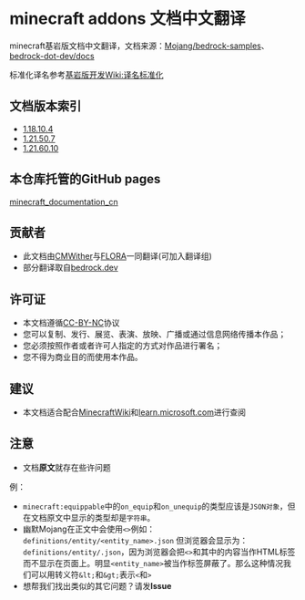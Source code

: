 # minecraft addons 文档中文翻译
minecraft基岩版文档中文翻译，文档来源：[Mojang/bedrock-samples](https://github.com/Mojang/bedrock-samples)、[bedrock-dot-dev/docs](https://github.com/bedrock-dot-dev/docs)

标准化译名参考[基岩版开发Wiki:译名标准化](https://wiki.mcbe-dev.net/p/Minecraft%E5%9F%BA%E5%B2%A9%E7%89%88%E5%BC%80%E5%8F%91Wiki:%E8%AF%91%E5%90%8D%E6%A0%87%E5%87%86%E5%8C%96)
## 文档版本索引
- [1.18.10.4](1.18.10/Index.html)
- [1.21.50.7](1.21.50.7/index.html)
- [1.21.60.10](1.21.60.10/index.html)
## 本仓库托管的GitHub pages
[minecraft_documentation_cn](https://bleakzun.github.io/minecraft_documentation_cn/)
## 贡献者
- 此文档由[CMWither](https://github.com/DrCMWither)与[FLORA](https://github.com/Bleakzun)一同翻译(可加入翻译组)
- 部分翻译取自[bedrock.dev](https://bedrock.dev/zh)
## 许可证
- 本文档遵循[CC-BY-NC](https://creativecommons.org/licenses/by-nc/4.0/deed.zh)协议
- 您可以复制、发行、展览、表演、放映、广播或通过信息网络传播本作品；
- 您必须按照作者或者许可人指定的方式对作品进行署名；
- 您不得为商业目的而使用本作品。
## 建议
- 本文档适合配合[MinecraftWiki](https://zh.minecraft.wiki/)和[learn.microsoft.com](https://learn.microsoft.com/en-us/minecraft/creator/reference/content/entityreference/examples/componentlist?view=minecraft-bedrock-stable)进行查阅
## 注意
- 文档**原文**就存在些许问题

例：
  - `minecraft:equippable`中的`on_equip`和`on_unequip`的类型应该是`JSON对象`，但在文档原文中显示的类型却是`字符串`。
  - 幽默Mojang在正文中会使用`<>`例如：`definitions/entity/<entity_name>.json` 但浏览器会显示为： `definitions/entity/.json`，因为浏览器会把`<>`和其中的内容当作HTML标签而不显示在页面上。明显`<entity_name>`被当作标签屏蔽了。那么这种情况我们可以用转义符`&lt;`和`&gt;`表示`<`和`>`
  - 想帮我们找出类似的其它问题？请发**Issue**
